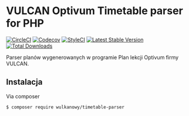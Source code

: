 # VULCAN Optivum Timetable parser for PHP

[![CircleCI](https://img.shields.io/circleci/project/github/wulkanowy/timetable-parser-php.svg?style=flat-square)](https://circleci.com/gh/wulkanowy/timetable-parser-php)
[![Codecov](https://img.shields.io/codecov/c/github/wulkanowy/timetable-parser-php/master.svg?style=flat-square)](https://codecov.io/gh/wulkanowy/timetable-parser-php)
[![StyleCI](https://styleci.io/repos/126021069/shield?branch=master)](https://styleci.io/repos/126021069)
[![Latest Stable Version](https://poser.pugx.org/wulkanowy/timetable-parser/v/stable?format=flat-square)](https://packagist.org/packages/wulkanowy/timetable-parser)
[![Total Downloads](https://poser.pugx.org/wulkanowy/timetable-parser/downloads?format=flat-square)](https://packagist.org/packages/wulkanowy/timetable-parser)

Parser planów wygenerowanych w programie Plan lekcji Optivum firmy VULCAN.

## Instalacja

Via composer

```bash
$ composer require wulkanowy/timetable-parser
```
